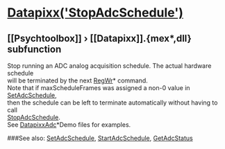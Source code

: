 # [Datapixx('StopAdcSchedule')](Datapixx-StopAdcSchedule) 
## [[Psychtoolbox]] &#8250; [[Datapixx]].{mex*,dll} subfunction


Stop running an ADC analog acquisition schedule. The actual hardware schedule  
will be terminated by the next [RegWr](RegWr)\* command.  
Note that if maxScheduleFrames was assigned a non-0 value in [SetAdcSchedule](SetAdcSchedule),  
then the schedule can be left to terminate automatically without having to call  
[StopAdcSchedule](StopAdcSchedule).  
See [DatapixxAdc](DatapixxAdc)\*Demo files for examples.  
  


###See also:
[SetAdcSchedule](Datapixx-SetAdcSchedule), [StartAdcSchedule](Datapixx-StartAdcSchedule), [GetAdcStatus](Datapixx-GetAdcStatus)
